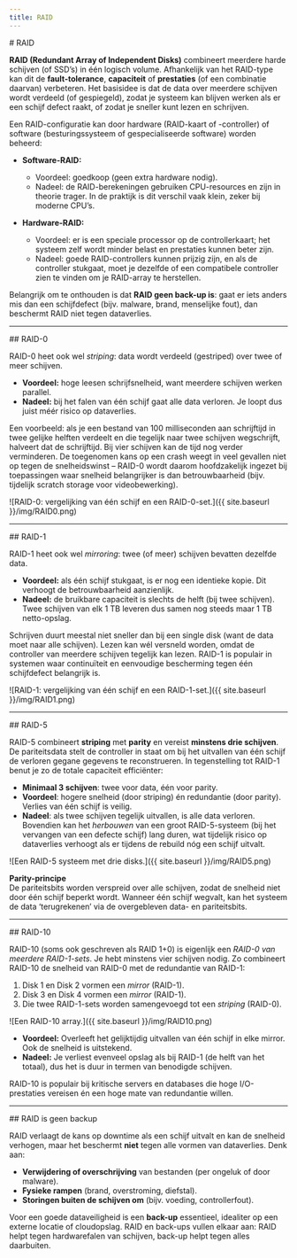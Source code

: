 ```yaml
---
title: RAID
---
```


<div class="header1" id="top" markdown="1"># RAID
</div>

**RAID (Redundant Array of Independent Disks)** combineert meerdere harde schijven (of SSD’s) in één logisch volume. Afhankelijk van het RAID-type kan dit de **fault-tolerance**, **capaciteit** of **prestaties** (of een combinatie daarvan) verbeteren. Het basisidee is dat de data over meerdere schijven wordt verdeeld (of gespiegeld), zodat je systeem kan blijven werken als er een schijf defect raakt, of zodat je sneller kunt lezen en schrijven.

Een RAID-configuratie kan door hardware (RAID-kaart of -controller) of software (besturingssysteem of gespecialiseerde software) worden beheerd:

- **Software-RAID:**  
  - Voordeel: goedkoop (geen extra hardware nodig).  
  - Nadeel: de RAID-berekeningen gebruiken CPU-resources en zijn in theorie trager. In de praktijk is dit verschil vaak klein, zeker bij moderne CPU’s.  

- **Hardware-RAID:**  
  - Voordeel: er is een speciale processor op de controllerkaart; het systeem zelf wordt minder belast en prestaties kunnen beter zijn.  
  - Nadeel: goede RAID-controllers kunnen prijzig zijn, en als de controller stukgaat, moet je dezelfde of een compatibele controller zien te vinden om je RAID-array te herstellen.  

Belangrijk om te onthouden is dat **RAID geen back-up is**: gaat er iets anders mis dan een schijfdefect (bijv. malware, brand, menselijke fout), dan beschermt RAID niet tegen dataverlies.

---

<div class="header2" markdown="1">## RAID-0
</div>

RAID-0 heet ook wel *striping*: data wordt verdeeld (gestriped) over twee of meer schijven.

- **Voordeel:** hoge leesen schrijfsnelheid, want meerdere schijven werken parallel.  
- **Nadeel:**  bij het falen van één schijf gaat alle data verloren. Je loopt dus juist méér risico op dataverlies.  

Een voorbeeld: als je een bestand van 100 milliseconden aan schrijftijd in twee gelijke helften verdeelt en die tegelijk naar twee schijven wegschrijft, halveert dat de schrijftijd. Bij vier schijven kan de tijd nog verder verminderen. De toegenomen kans op een crash weegt in veel gevallen niet op tegen de snelheidswinst – RAID-0 wordt daarom hoofdzakelijk ingezet bij toepassingen waar snelheid belangrijker is dan betrouwbaarheid (bijv. tijdelijk scratch storage voor videobewerking).

![RAID-0: vergelijking van één schijf en een RAID-0-set.]({{ site.baseurl }}/img/RAID0.png)

---

<div class="header2" markdown="1">## RAID-1
</div>

RAID-1 heet ook wel *mirroring*: twee (of meer) schijven bevatten dezelfde data.

- **Voordeel:** als één schijf stukgaat, is er nog een identieke kopie. Dit verhoogt de betrouwbaarheid aanzienlijk.  
- **Nadeel:** de bruikbare capaciteit is slechts de helft (bij twee schijven). Twee schijven van elk 1 TB leveren dus samen nog steeds maar 1 TB netto-opslag.  

Schrijven duurt meestal niet sneller dan bij een single disk (want de data moet naar alle schijven). Lezen kan wél versneld worden, omdat de controller van meerdere schijven tegelijk kan lezen. RAID-1 is populair in systemen waar continuïteit en eenvoudige bescherming tegen één schijfdefect belangrijk is.

![RAID-1: vergelijking van één schijf en een RAID-1-set.]({{ site.baseurl }}/img/RAID1.png)

---

<div class="header2" markdown="1">## RAID-5
</div>

RAID-5 combineert **striping** met **parity** en vereist **minstens drie schijven**. De pariteitsdata stelt de controller in staat om bij het uitvallen van één schijf de verloren gegane gegevens te reconstrueren. In tegenstelling tot RAID-1 benut je zo de totale capaciteit efficiënter:

- **Minimaal 3 schijven**: twee voor data, één voor parity.  
- **Voordeel**: hogere snelheid (door striping) én redundantie (door parity). Verlies van één schijf is veilig.  
- **Nadeel**: als twee schijven tegelijk uitvallen, is alle data verloren. Bovendien kan het *herbouwen* van een groot RAID-5-systeem (bij het vervangen van een defecte schijf) lang duren, wat tijdelijk risico op dataverlies verhoogt als er tijdens de rebuild nóg een schijf uitvalt.

![Een RAID-5 systeem met drie disks.]({{ site.baseurl }}/img/RAID5.png)

**Parity-principe**  
De pariteitsbits worden verspreid over alle schijven, zodat de snelheid niet door één schijf beperkt wordt. Wanneer één schijf wegvalt, kan het systeem de data ‘terugrekenen’ via de overgebleven data- en pariteitsbits.

---

<div class="header2" markdown="1">## RAID-10
</div>

RAID-10 (soms ook geschreven als RAID 1+0) is eigenlijk een *RAID-0 van meerdere RAID-1-sets*. Je hebt minstens vier schijven nodig. Zo combineert RAID-10 de snelheid van RAID-0 met de redundantie van RAID-1:

1. Disk 1 en Disk 2 vormen een *mirror* (RAID-1).
2. Disk 3 en Disk 4 vormen een *mirror* (RAID-1).
3. Die twee RAID-1-sets worden samengevoegd tot een *striping* (RAID-0).

![Een RAID-10 array.]({{ site.baseurl }}/img/RAID10.png)

- **Voordeel:** Overleeft het gelijktijdig uitvallen van één schijf in elke mirror. Ook de snelheid is uitstekend.  
- **Nadeel:** Je verliest evenveel opslag als bij RAID-1 (de helft van het totaal), dus het is duur in termen van benodigde schijven.  

RAID-10 is populair bij kritische servers en databases die hoge I/O-prestaties vereisen én een hoge mate van redundantie willen.

---

<div class="header2" markdown="1">## RAID is geen backup
</div>

RAID verlaagt de kans op downtime als een schijf uitvalt en kan de snelheid verhogen, maar het beschermt **niet** tegen alle vormen van dataverlies. Denk aan:

- **Verwijdering of overschrijving** van bestanden (per ongeluk of door malware).  
- **Fysieke rampen** (brand, overstroming, diefstal).  
- **Storingen buiten de schijven om** (bijv. voeding, controllerfout).

Voor een goede dataveiligheid is een **back-up** essentieel, idealiter op een externe locatie of cloudopslag. RAID en back-ups vullen elkaar aan: RAID helpt tegen hardwarefalen van schijven, back-up helpt tegen alles daarbuiten.


